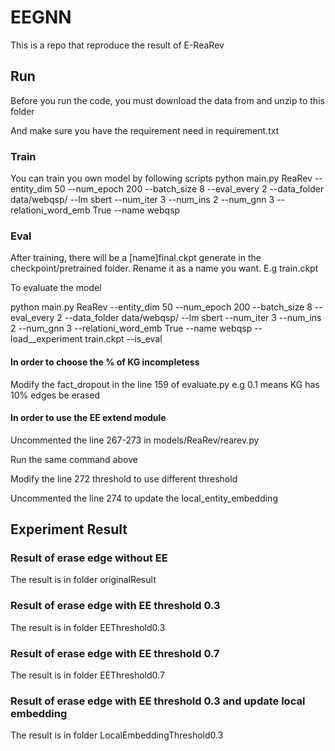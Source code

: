 # EEGNN

This is a repo that reproduce the result of E-ReaRev

## Run
Before you run the code, you must download the data from 
and unzip to this folder

And make sure you have the requirement need in requirement.txt


### Train
You can train you own model by following scripts
python main.py ReaRev --entity_dim 50 --num_epoch 200 --batch_size 8 --eval_every 2 --data_folder data/webqsp/ --lm sbert --num_iter 3 --num_ins 2 --num_gnn 3 --relationi_word_emb True --name webqsp

### Eval
After training, there will be a [name]final.ckpt generate in the checkpoint/pretrained folder. Rename it as a name you want. E.g train.ckpt

To evaluate the model

python main.py ReaRev --entity_dim 50 --num_epoch 200 --batch_size 8 --eval_every 2 --data_folder data/webqsp/ --lm sbert --num_iter 3 --num_ins 2 --num_gnn 3 --relationi_word_emb True --name webqsp --load__experiment train.ckpt --is_eval

#### In order to choose the % of KG incompletess
Modify the fact_dropout in the line 159 of evaluate.py 
e.g 0.1 means KG has 10% edges be erased

#### In order to use the EE extend module
Uncommented the line 267-273 in models/ReaRev/rearev.py

Run the same command above 

Modify the line 272 threshold to use different threshold

Uncommented the line 274 to update the local_entity_embedding

## Experiment Result
### Result of erase edge without EE
The result is in folder originalResult

### Result of erase edge with EE threshold 0.3
The result is in folder EEThreshold0.3

### Result of erase edge with EE threshold 0.7
The result is in folder EEThreshold0.7

### Result of erase edge with EE threshold 0.3 and update local embedding
The result is in folder LocalEmbeddingThreshold0.3
